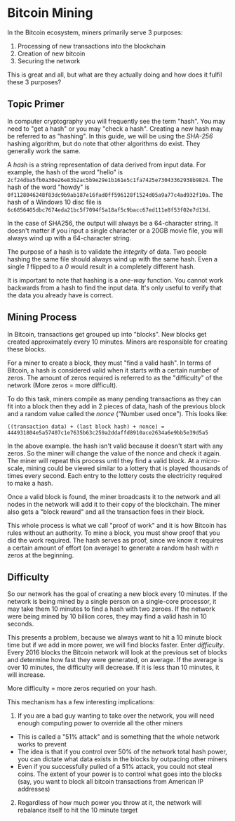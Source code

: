 # Bitcoin Mining
In the Bitcoin ecosystem, miners primarily serve 3 purposes:
1. Processing of new transactions into the blockchain
2. Creation of new bitcoin
3. Securing the network

This is great and all, but what are they actually doing and how does it
fulfil these 3 purposes?

## Topic Primer
In computer cryptography you will frequently see the term "hash". You may need
to "get a hash" or you may "check a hash". Creating a new hash may be referred to
as "hashing". In this guide, we will be using the _SHA-256_ hashing algorithm,
but do note that other algorithms do exist. They generally work the same.

A _hash_ is a string representation of data derived from input data. For example,
the hash of the word "hello" is `2cf24dba5fb0a30e26e83b2ac5b9e29e1b161e5c1fa7425e73043362938b9824`.
The hash of the word "howdy" is `0f1128046248f83dc9b9ab187e16fad0ff596128f1524d05a9a77c4ad932f10a`.
The hash of a Windows 10 disc file is `6c6856405dbc7674eda21bc5f7094f5a18af5c9bacc67ed111e8f53f02e7d13d`.

In the case of SHA256, the output will always be a 64-character string. It doesn't matter if you input
a single character or a 20GB movie file, you will always wind up with a 64-character string. 

The purpose of a hash is to validate the _integrity_ of data. Two people hashing the same file
should always wind up with the same hash. Even a single _1_ flipped to a _0_ would result in a
completely different hash. 

It is important to note that hashing is a _one-way_ function. You cannot work backwards from a hash
to find the input data. It's only useful to verify that the data you already have is correct.

## Mining Process
In Bitcoin, transactions get grouped up into "blocks". New blocks get created approximately every 10 minutes.
Miners are responsible for creating these blocks.

For a miner to create a block, they must "find a valid hash". In terms of Bitcoin, a hash is considered valid
when it starts with a certain number of zeros. The amount of zeros required is referred to as the "difficulty"
of the network (More zeros = more difficult).

To do this task, miners compile as many pending transactions as they can fit into a block then they add in 2
pieces of data, hash of the previous block and a random value called the _nonce_ ("Number used once"). 
This looks like:
```
((transaction data) + (last block hash) + nonce) = 444931804e5a57407c1e7635b63c259a2ddaffd8910ace2634a6e9bb5e39d5a5
```

In the above example. the hash isn't valid because it doesn't start with any zeros. So the miner will change the value of
the nonce and check it again. The miner will repeat this process until they find a valid block. At a micro-scale, mining
could be viewed similar to a lottery that is played thousands of times every second. Each entry to the lottery costs
the electricity required to make a hash.

Once a valid block is found, the miner broadcasts it to the network and all nodes in the network will add it to their copy of the blockchain.
The miner also gets a "block reward" and all the transaction fees in their block.

This whole process is what we call "proof of work" and it is how Bitcoin has rules without an authority. To mine a block, you must
show proof that you did the work required. The hash serves as proof, since we know it requires a certain amount of effort (on average)
to generate a random hash with _n_ zeros at the beginning. 

## Difficulty
So our network has the goal of creating a new block every 10 minutes. If the network is being mined by a single person
on a single-core processor, it may take them 10 minutes to find a hash with two zeroes. If the network were being mined
by 10 billion cores, they may find a valid hash in 10 seconds. 

This presents a problem, because we always want to hit a 10 minute block time but if we add in more power, we will find blocks faster.
Enter _difficulty_. Every 2016 blocks the Bitcoin network will look at the previous set of blocks and determine how fast they were generated,
on average. If the average is over 10 minutes, the difficulty will decrease. If it is less than 10 minutes, it will increase. 

More difficulty = more zeros requried on your hash.

This mechanism has a few interesting implications:
1. If you are a bad guy wanting to take over the network, you will need enough computing power to override all the other miners
  - This is called a "51% attack" and is something that the whole network works to prevent
  - The idea is that if you control over 50% of the network total hash power, you can dictate what data exists in the blocks by outpacing other miners
  - Even if you successfully pulled of a 51% attack, you could not steal coins. The extent of your power is to control what goes into the blocks (say, you want to block all bitcoin transactions from American IP addresses)
2. Regardless of how much power you throw at it, the network will rebalance itself to hit the 10 minute target

